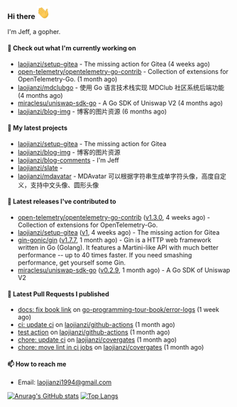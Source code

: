 ### Hi there <img src="https://raw.githubusercontent.com/laojianzi/laojianzi/main/wave.gif" width="30px">

I'm Jeff, a gopher.

#### 👷 Check out what I'm currently working on

- [laojianzi/setup-gitea](https://github.com/laojianzi/setup-gitea) - The missing action for Gitea (4 weeks ago)
- [open-telemetry/opentelemetry-go-contrib](https://github.com/open-telemetry/opentelemetry-go-contrib) - Collection of extensions for OpenTelemetry-Go. (1 month ago)
- [laojianzi/mdclubgo](https://github.com/laojianzi/mdclubgo) - 使用 Go 语言技术栈实现 MDClub 社区系统后端功能 (4 months ago)
- [miraclesu/uniswap-sdk-go](https://github.com/miraclesu/uniswap-sdk-go) - A Go SDK of Uniswap V2 (4 months ago)
- [laojianzi/blog-img](https://github.com/laojianzi/blog-img) - 博客的图片资源 (6 months ago)

#### 🌱 My latest projects

- [laojianzi/setup-gitea](https://github.com/laojianzi/setup-gitea) - The missing action for Gitea
- [laojianzi/blog-img](https://github.com/laojianzi/blog-img) - 博客的图片资源
- [laojianzi/blog-comments](https://github.com/laojianzi/blog-comments) - I&#39;m Jeff
- [laojianzi/slate](https://github.com/laojianzi/slate) - 
- [laojianzi/mdavatar](https://github.com/laojianzi/mdavatar) - MDAvatar 可以根据字符串生成单字符头像，高度自定义，支持中文头像、圆形头像

#### 🔭 Latest releases I've contributed to

- [open-telemetry/opentelemetry-go-contrib](https://github.com/open-telemetry/opentelemetry-go-contrib) ([v1.3.0](https://github.com/open-telemetry/opentelemetry-go-contrib/releases/tag/v1.3.0), 4 weeks ago) - Collection of extensions for OpenTelemetry-Go.
- [laojianzi/setup-gitea](https://github.com/laojianzi/setup-gitea) ([v1](https://github.com/laojianzi/setup-gitea/releases/tag/v1), 4 weeks ago) - The missing action for Gitea
- [gin-gonic/gin](https://github.com/gin-gonic/gin) ([v1.7.7](https://github.com/gin-gonic/gin/releases/tag/v1.7.7), 1 month ago) - Gin is a HTTP web framework written in Go (Golang). It features a Martini-like API with much better performance -- up to 40 times faster. If you need smashing performance, get yourself some Gin.
- [miraclesu/uniswap-sdk-go](https://github.com/miraclesu/uniswap-sdk-go) ([v0.2.9](https://github.com/miraclesu/uniswap-sdk-go/releases/tag/v0.2.9), 1 month ago) - A Go SDK of Uniswap V2

#### 🔨 Latest Pull Requests I published

- [docs: fix book link](https://github.com/go-programming-tour-book/error-logs/pull/2) on [go-programming-tour-book/error-logs](https://github.com/go-programming-tour-book/error-logs) (1 week ago)
- [ci: update ci](https://github.com/laojianzi/github-actions/pull/2) on [laojianzi/github-actions](https://github.com/laojianzi/github-actions) (1 month ago)
- [test action](https://github.com/laojianzi/github-actions/pull/1) on [laojianzi/github-actions](https://github.com/laojianzi/github-actions) (1 month ago)
- [chore: update ci](https://github.com/laojianzi/covergates/pull/8) on [laojianzi/covergates](https://github.com/laojianzi/covergates) (1 month ago)
- [chore: move lint in ci jobs](https://github.com/laojianzi/covergates/pull/7) on [laojianzi/covergates](https://github.com/laojianzi/covergates) (1 month ago)

#### 📫 How to reach me

- Email: laojianzi1994@gmail.com

[![Anurag's GitHub stats](https://github-readme-stats.vercel.app/api?username=laojianzi&count_private=true&show_icons=true&theme=vue-dark&include_all_commits=true)](https://github.com/laojianzi/laojianzi)
[![Top Langs](https://github-readme-stats.vercel.app/api/top-langs/?username=laojianzi&theme=vue-dark)](https://github.com/laojianzi/laojianzi)

